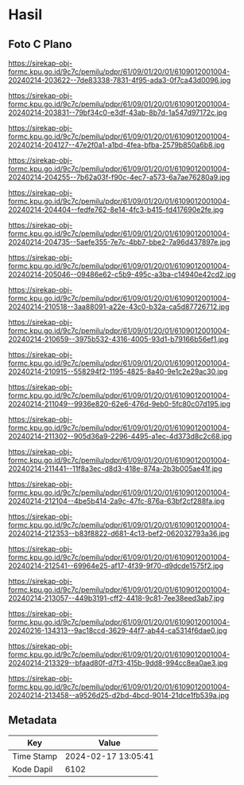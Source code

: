 # Hasil

## Foto C Plano

https://sirekap-obj-formc.kpu.go.id/9c7c/pemilu/pdpr/61/09/01/20/01/6109012001004-20240214-203622--7de83338-7831-4f95-ada3-0f7ca43d0096.jpg

https://sirekap-obj-formc.kpu.go.id/9c7c/pemilu/pdpr/61/09/01/20/01/6109012001004-20240214-203831--79bf34c0-e3df-43ab-8b7d-1a547d97172c.jpg

https://sirekap-obj-formc.kpu.go.id/9c7c/pemilu/pdpr/61/09/01/20/01/6109012001004-20240214-204127--47e2f0a1-a1bd-4fea-bfba-2579b850a6b8.jpg

https://sirekap-obj-formc.kpu.go.id/9c7c/pemilu/pdpr/61/09/01/20/01/6109012001004-20240214-204255--7b62a03f-f90c-4ec7-a573-6a7ae76280a9.jpg

https://sirekap-obj-formc.kpu.go.id/9c7c/pemilu/pdpr/61/09/01/20/01/6109012001004-20240214-204404--fedfe762-8e14-4fc3-b415-fd417690e2fe.jpg

https://sirekap-obj-formc.kpu.go.id/9c7c/pemilu/pdpr/61/09/01/20/01/6109012001004-20240214-204735--5aefe355-7e7c-4bb7-bbe2-7a96d437897e.jpg

https://sirekap-obj-formc.kpu.go.id/9c7c/pemilu/pdpr/61/09/01/20/01/6109012001004-20240214-205046--09486e62-c5b9-495c-a3ba-c14940e42cd2.jpg

https://sirekap-obj-formc.kpu.go.id/9c7c/pemilu/pdpr/61/09/01/20/01/6109012001004-20240214-210518--3aa88091-a22e-43c0-b32a-ca5d87726712.jpg

https://sirekap-obj-formc.kpu.go.id/9c7c/pemilu/pdpr/61/09/01/20/01/6109012001004-20240214-210659--3975b532-4316-4005-93d1-b79166b56ef1.jpg

https://sirekap-obj-formc.kpu.go.id/9c7c/pemilu/pdpr/61/09/01/20/01/6109012001004-20240214-210915--558294f2-1195-4825-8a40-9e1c2e29ac30.jpg

https://sirekap-obj-formc.kpu.go.id/9c7c/pemilu/pdpr/61/09/01/20/01/6109012001004-20240214-211049--9936e820-62e6-476d-9eb0-5fc80c07d195.jpg

https://sirekap-obj-formc.kpu.go.id/9c7c/pemilu/pdpr/61/09/01/20/01/6109012001004-20240214-211302--905d36a9-2296-4495-a1ec-4d373d8c2c68.jpg

https://sirekap-obj-formc.kpu.go.id/9c7c/pemilu/pdpr/61/09/01/20/01/6109012001004-20240214-211441--11f8a3ec-d8d3-418e-874a-2b3b005ae41f.jpg

https://sirekap-obj-formc.kpu.go.id/9c7c/pemilu/pdpr/61/09/01/20/01/6109012001004-20240214-212104--4be5b414-2a9c-47fc-876a-63bf2cf288fa.jpg

https://sirekap-obj-formc.kpu.go.id/9c7c/pemilu/pdpr/61/09/01/20/01/6109012001004-20240214-212353--b83f8822-d681-4c13-bef2-062032793a36.jpg

https://sirekap-obj-formc.kpu.go.id/9c7c/pemilu/pdpr/61/09/01/20/01/6109012001004-20240214-212541--69964e25-af17-4f39-9f70-d9dcde1575f2.jpg

https://sirekap-obj-formc.kpu.go.id/9c7c/pemilu/pdpr/61/09/01/20/01/6109012001004-20240214-213057--449b3191-cff2-4418-9c81-7ee38eed3ab7.jpg

https://sirekap-obj-formc.kpu.go.id/9c7c/pemilu/pdpr/61/09/01/20/01/6109012001004-20240216-134313--9ac18ccd-3629-44f7-ab44-ca5314f6dae0.jpg

https://sirekap-obj-formc.kpu.go.id/9c7c/pemilu/pdpr/61/09/01/20/01/6109012001004-20240214-213329--bfaad80f-d7f3-415b-9dd8-994cc8ea0ae3.jpg

https://sirekap-obj-formc.kpu.go.id/9c7c/pemilu/pdpr/61/09/01/20/01/6109012001004-20240214-213458--a9526d25-d2bd-4bcd-9014-21dce1fb539a.jpg


## Metadata

| Key        | Value               |
| ---------- | ------------------- |
| Time Stamp | 2024-02-17 13:05:41 |
| Kode Dapil | 6102                |



